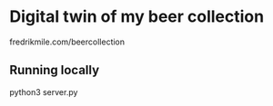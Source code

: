 # Digital twin of my beer collection

fredrikmile.com/beercollection


## Running locally

python3 server.py

